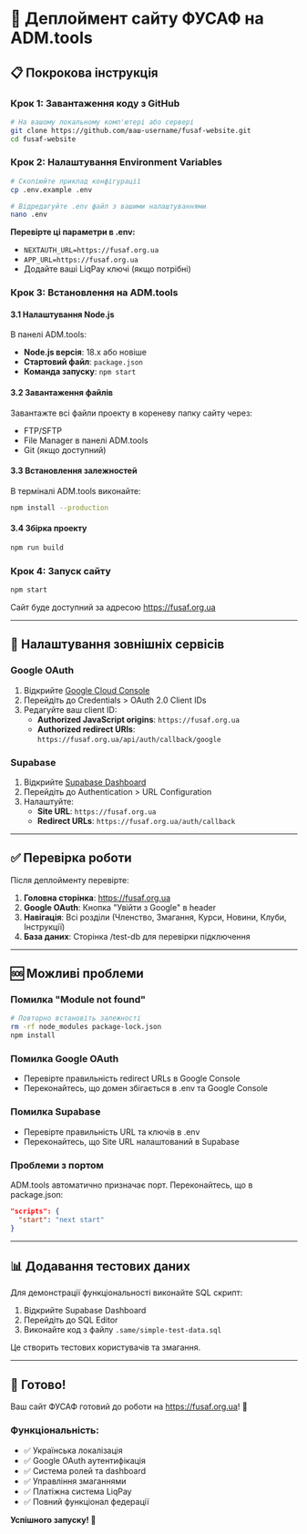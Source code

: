 # 🚀 Деплоймент сайту ФУСАФ на ADM.tools

## 📋 Покрокова інструкція

### Крок 1: Завантаження коду з GitHub
```bash
# На вашому локальному комп'ютері або сервері
git clone https://github.com/ваш-username/fusaf-website.git
cd fusaf-website
```

### Крок 2: Налаштування Environment Variables
```bash
# Скопіюйте приклад конфігурації
cp .env.example .env

# Відредагуйте .env файл з вашими налаштуваннями
nano .env
```

**Перевірте ці параметри в .env:**
- `NEXTAUTH_URL=https://fusaf.org.ua`
- `APP_URL=https://fusaf.org.ua`
- Додайте ваші LiqPay ключі (якщо потрібні)

### Крок 3: Встановлення на ADM.tools

#### 3.1 Налаштування Node.js
В панелі ADM.tools:
- **Node.js версія**: 18.x або новіше
- **Стартовий файл**: `package.json`
- **Команда запуску**: `npm start`

#### 3.2 Завантаження файлів
Завантажте всі файли проекту в кореневу папку сайту через:
- FTP/SFTP
- File Manager в панелі ADM.tools
- Git (якщо доступний)

#### 3.3 Встановлення залежностей
В терміналі ADM.tools виконайте:
```bash
npm install --production
```

#### 3.4 Збірка проекту
```bash
npm run build
```

### Крок 4: Запуск сайту
```bash
npm start
```

Сайт буде доступний за адресою https://fusaf.org.ua

---

## 🔧 Налаштування зовнішніх сервісів

### Google OAuth
1. Відкрийте [Google Cloud Console](https://console.cloud.google.com)
2. Перейдіть до Credentials > OAuth 2.0 Client IDs
3. Редагуйте ваш client ID:
   - **Authorized JavaScript origins**: `https://fusaf.org.ua`
   - **Authorized redirect URIs**: `https://fusaf.org.ua/api/auth/callback/google`

### Supabase
1. Відкрийте [Supabase Dashboard](https://supabase.com/dashboard)
2. Перейдіть до Authentication > URL Configuration
3. Налаштуйте:
   - **Site URL**: `https://fusaf.org.ua`
   - **Redirect URLs**: `https://fusaf.org.ua/auth/callback`

---

## ✅ Перевірка роботи

Після деплойменту перевірте:

1. **Головна сторінка**: https://fusaf.org.ua
2. **Google OAuth**: Кнопка "Увійти з Google" в header
3. **Навігація**: Всі розділи (Членство, Змагання, Курси, Новини, Клуби, Інструкції)
4. **База даних**: Сторінка /test-db для перевірки підключення

---

## 🆘 Можливі проблеми

### Помилка "Module not found"
```bash
# Повторно встановіть залежності
rm -rf node_modules package-lock.json
npm install
```

### Помилка Google OAuth
- Перевірте правильність redirect URLs в Google Console
- Переконайтесь, що домен збігається в .env та Google Console

### Помилка Supabase
- Перевірте правильність URL та ключів в .env
- Переконайтесь, що Site URL налаштований в Supabase

### Проблеми з портом
ADM.tools автоматично призначає порт. Переконайтесь, що в package.json:
```json
"scripts": {
  "start": "next start"
}
```

---

## 📊 Додавання тестових даних

Для демонстрації функціональності виконайте SQL скрипт:
1. Відкрийте Supabase Dashboard
2. Перейдіть до SQL Editor
3. Виконайте код з файлу `.same/simple-test-data.sql`

Це створить тестових користувачів та змагання.

---

## 🎯 Готово!

Ваш сайт ФУСАФ готовий до роботи на https://fusaf.org.ua! 🎉

### Функціональність:
- ✅ Українська локалізація
- ✅ Google OAuth аутентифікація
- ✅ Система ролей та dashboard
- ✅ Управління змаганнями
- ✅ Платіжна система LiqPay
- ✅ Повний функціонал федерації

**Успішного запуску! 🚀**
